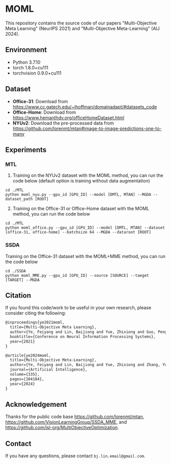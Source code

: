 # MOML

This repository contains the source code of our papers "Multi-Objective Meta Learning" (NeurIPS 2021) and "Multi-Objective Meta-Learning" (AIJ 2024).



## Environment

- Python 3.7.10
- torch 1.8.0+cu111
- torchvision 0.9.0+cu111

## Dataset

- **Office-31**: Download from https://www.cc.gatech.edu/~jhoffman/domainadapt/#datasets_code
- **Office-Home**: Download from https://www.hemanthdv.org/officeHomeDataset.html
- **NYUv2**: Download the pre-processed data from https://github.com/lorenmt/mtan#image-to-image-predictions-one-to-many

## Experiments

### MTL

1. Training on the NYUv2 dataset with the MOML method, you can run the code below (default option is training without data augmentation)

```shell
cd ./MTL
python moml_nyu.py --gpu_id [GPU_ID] --model [DMTL, MTAN] --MGDA --dataset_path [ROOT]
```

2. Training on the Office-31 or Office-Home dataset with the MOML method, you can run the code below

```shell
cd ./MTL
python moml_office.py --gpu_id [GPU_ID] --model [DMTL, MTAN] --dataset [office-31, office-home] --batchsize 64 --MGDA --dataroot [ROOT]
```

### SSDA

Training on the Office-31 dataset with the MOML+MME method, you can run the code below

```shell
cd ./SSDA
python moml_MME.py --gpu_id [GPU_ID] --source [SOURCE] --taeget [TARGET] --MGDA
```

## Citation

If you found this code/work to be useful in your own research, please consider citing the following:

```latex
@inproceedings{ye2021moml,
  title={Multi-Objective Meta Learning},
  author={Ye, Feiyang and Lin, Baijiong and Yue, Zhixiong and Guo, Pengxin and Xiao, Qiao and Zhang, Yu},
  booktitle={Conference on Neural Information Processing Systems},
  year={2021}
}

@article{ye2024moml,
  title={Multi-Objective Meta-Learning},
  author={Ye, Feiyang and Lin, Baijiong and Yue, Zhixiong and Zhang, Yu and Tsang, Ivor},
  journal={Artificial Intelligence},
  volume={335},
  pages={104184},
  year={2024}
}
```

## Acknowledgement

Thanks for the public code base https://github.com/lorenmt/mtan, https://github.com/VisionLearningGroup/SSDA_MME, and https://github.com/isl-org/MultiObjectiveOptimization.

## Contact

If you have any questions, please contact `bj.lin.email@gmail.com`.
